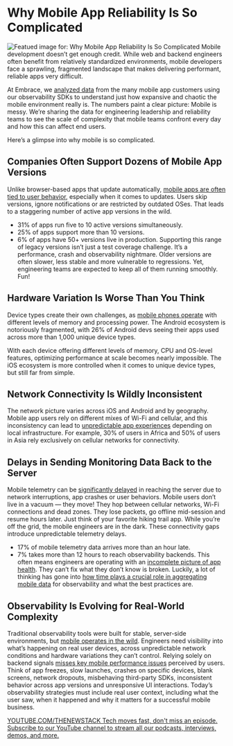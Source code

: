 # Why Mobile App Reliability Is So Complicated
![Featued image for: Why Mobile App Reliability Is So Complicated](https://cdn.thenewstack.io/media/2025/05/a581826a-apps-1024x576.jpg)
Mobile development doesn’t get enough credit. While web and backend engineers often benefit from relatively standardized environments, mobile developers face a sprawling, fragmented landscape that makes delivering performant, reliable apps very difficult.

At Embrace, we [analyzed data](https://get.embrace.io/mobile-app-complexity-6-charts?utm_source=the-new-stack&utm_medium=paid&utm_campaign=mobile-app-complexity) from the many mobile app customers using our observability SDKs to understand just how expansive and chaotic the mobile environment really is. The numbers paint a clear picture: Mobile is messy. We’re sharing the data for engineering leadership and reliability teams to see the scale of complexity that mobile teams confront every day and how this can affect end users.

Here’s a glimpse into why mobile is so complicated.

## Companies Often Support Dozens of Mobile App Versions
Unlike browser-based apps that update automatically, [mobile apps are often tied to user behavior](https://thenewstack.io/5-user-flows-to-trace-in-your-mobile-app/), especially when it comes to updates. Users skip versions, ignore notifications or are restricted by outdated OSes. That leads to a staggering number of active app versions in the wild.

- 31% of apps run five to 10 active versions simultaneously.
- 25% of apps support more than 10 versions.
- 6% of apps have 50+ versions live in production.
Supporting this range of legacy versions isn’t just a test coverage challenge. It’s a performance, crash and observability nightmare. Older versions are often slower, less stable and more vulnerable to regressions. Yet, engineering teams are expected to keep all of them running smoothly. Fun!

## Hardware Variation Is Worse Than You Think
Device types create their own challenges, as [mobile phones operate](https://thenewstack.io/choosing-manual-or-auto-instrumentation-for-mobile-observability/) with different levels of memory and processing power. The Android ecosystem is notoriously fragmented, with 26% of Android devs seeing their apps used across more than 1,000 unique device types.

With each device offering different levels of memory, CPU and OS-level features, optimizing performance at scale becomes nearly impossible. The iOS ecosystem is more controlled when it comes to unique device types, but still far from simple.

## Network Connectivity Is Wildly Inconsistent
The network picture varies across iOS and Android and by geography. Mobile app users rely on different mixes of Wi-Fi and cellular, and this inconsistency can lead to [unpredictable app experiences](https://thenewstack.io/best-practices-for-monitoring-network-conditions-in-mobile/) depending on local infrastructure. For example, 30% of users in Africa and 50% of users in Asia rely exclusively on cellular networks for connectivity.

## Delays in Sending Monitoring Data Back to the Server
Mobile telemetry can be [significantly delayed](https://thenewstack.io/why-your-mobile-app-needs-client-side-network-monitoring/) in reaching the server due to network interruptions, app crashes or user behaviors. Mobile users don’t live in a vacuum — they move! They hop between cellular networks, Wi-Fi connections and dead zones. They lose packets, go offline mid-session and resume hours later. Just think of your favorite hiking trail app. While you’re off the grid, the mobile engineers are in the dark. These connectivity gaps introduce unpredictable telemetry delays.

- 17% of mobile telemetry data arrives more than an hour late.
- 7% takes more than 12 hours to reach observability backends.
This often means engineers are operating with an [incomplete picture of app health](https://www.cncf.io/blog/2024/03/25/why-you-may-be-dropping-key-mobile-data-from-your-observability-solution/). They can’t fix what they don’t know is broken. Luckily, a lot of thinking has gone into [how time plays a crucial role in aggregating mobile data](https://thenewstack.io/how-time-plays-a-crucial-role-in-aggregating-mobile-data/) for observability and what the best practices are.

## Observability Is Evolving for Real-World Complexity
Traditional observability tools were built for stable, server-side environments, but [mobile operates in the wild](https://get.embrace.io/mobile-observability-guide?utm_source=the-new-stack&utm_medium=paid&utm_campaign=mobile-app-complexity). Engineers need visibility into what’s happening on real user devices, across unpredictable network conditions and hardware variations they can’t control. Relying solely on backend signals [misses key mobile performance issues](https://thenewstack.io/sending-mobile-signals-to-the-opentelemetry-collector/) perceived by users. Think of app freezes, slow launches, crashes on specific devices, blank screens, network dropouts, misbehaving third-party SDKs, inconsistent behavior across app versions and unresponsive UI interactions. Today’s observability strategies must include real user context, including what the user saw, when it happened and why it matters for a successful mobile business.

[
YOUTUBE.COM/THENEWSTACK
Tech moves fast, don't miss an episode. Subscribe to our YouTube
channel to stream all our podcasts, interviews, demos, and more.
](https://youtube.com/thenewstack?sub_confirmation=1)